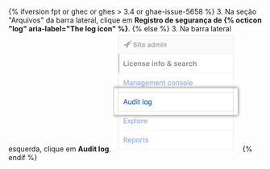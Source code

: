 {% ifversion fpt or ghec or ghes > 3.4 or ghae-issue-5658 %}
3. Na seção "Arquivos" da barra lateral, clique em **Registro de segurança de {% octicon "log" aria-label="The log icon" %}**.
{% else  %}
3. Na barra lateral esquerda, clique em **Audit log**. ![Aba Log de auditoria](/assets/images/enterprise/site-admin-settings/audit-log-tab.png)
{% endif %}
